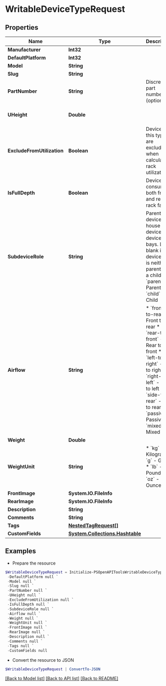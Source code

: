 # WritableDeviceTypeRequest
## Properties

Name | Type | Description | Notes
------------ | ------------- | ------------- | -------------
**Manufacturer** | **Int32** |  | 
**DefaultPlatform** | **Int32** |  | [optional] 
**Model** | **String** |  | 
**Slug** | **String** |  | 
**PartNumber** | **String** | Discrete part number (optional) | [optional] 
**UHeight** | **Double** |  | [optional] [default to 1.0]
**ExcludeFromUtilization** | **Boolean** | Devices of this type are excluded when calculating rack utilization. | [optional] 
**IsFullDepth** | **Boolean** | Device consumes both front and rear rack faces. | [optional] 
**SubdeviceRole** | **String** | Parent devices house child devices in device bays. Leave blank if this device type is neither a parent nor a child.  * &#x60;parent&#x60; - Parent * &#x60;child&#x60; - Child | [optional] 
**Airflow** | **String** | * &#x60;front-to-rear&#x60; - Front to rear * &#x60;rear-to-front&#x60; - Rear to front * &#x60;left-to-right&#x60; - Left to right * &#x60;right-to-left&#x60; - Right to left * &#x60;side-to-rear&#x60; - Side to rear * &#x60;passive&#x60; - Passive * &#x60;mixed&#x60; - Mixed | [optional] 
**Weight** | **Double** |  | [optional] 
**WeightUnit** | **String** | * &#x60;kg&#x60; - Kilograms * &#x60;g&#x60; - Grams * &#x60;lb&#x60; - Pounds * &#x60;oz&#x60; - Ounces | [optional] 
**FrontImage** | **System.IO.FileInfo** |  | [optional] 
**RearImage** | **System.IO.FileInfo** |  | [optional] 
**Description** | **String** |  | [optional] 
**Comments** | **String** |  | [optional] 
**Tags** | [**NestedTagRequest[]**](NestedTagRequest.md) |  | [optional] 
**CustomFields** | [**System.Collections.Hashtable**](AnyType.md) |  | [optional] 

## Examples

- Prepare the resource
```powershell
$WritableDeviceTypeRequest = Initialize-PSOpenAPIToolsWritableDeviceTypeRequest  -Manufacturer null `
 -DefaultPlatform null `
 -Model null `
 -Slug null `
 -PartNumber null `
 -UHeight null `
 -ExcludeFromUtilization null `
 -IsFullDepth null `
 -SubdeviceRole null `
 -Airflow null `
 -Weight null `
 -WeightUnit null `
 -FrontImage null `
 -RearImage null `
 -Description null `
 -Comments null `
 -Tags null `
 -CustomFields null
```

- Convert the resource to JSON
```powershell
$WritableDeviceTypeRequest | ConvertTo-JSON
```

[[Back to Model list]](../README.md#documentation-for-models) [[Back to API list]](../README.md#documentation-for-api-endpoints) [[Back to README]](../README.md)

